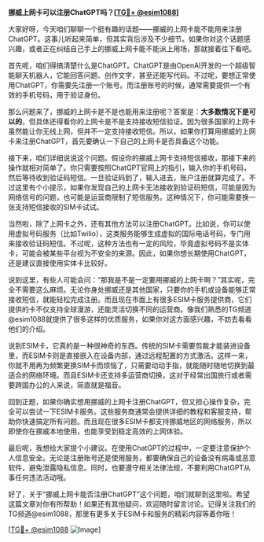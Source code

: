 **挪威上网卡可以注册ChatGPT吗？[[TG💪+ @esim1088](https://t.me/s/esim1088)]**

大家好呀，今天咱们聊聊一个挺有趣的话题——挪威的上网卡能不能用来注册ChatGPT。这事儿听起来简单，但其实背后涉及不少细节。如果你对这个话题感兴趣，或者正在纠结自己手上的挪威上网卡能不能派上用场，那就接着往下看吧。

首先呢，咱们得搞清楚什么是ChatGPT。ChatGPT是由OpenAI开发的一个超级智能聊天机器人，它能回答问题、创作文字，甚至还能写代码。不过呢，要想正常使用ChatGPT，你需要先注册一个账号。而注册账号的时候，通常需要提供一个有效的手机号码，用于验证身份。

那么问题来了，挪威的上网卡是不是也能用来注册呢？答案是：**大多数情况下是可以的**，但具体还得看你的上网卡是不是支持接收短信验证。因为很多国家的上网卡虽然能让你无线上网，但并不一定支持接收短信。所以，如果你打算用挪威的上网卡来注册ChatGPT，首先要确认一下自己的上网卡是否具备这个功能。

接下来，咱们详细说说这个问题。假设你的挪威上网卡支持短信接收，那接下来的操作就相对简单了。你只需要按照ChatGPT官网上的指引，输入你的手机号码，然后等待收到验证码短信。一旦验证码到了，输入进去，账户注册就算完成了。不过这里有个小提示，如果你发现自己的上网卡无法接收到验证码短信，可能是因为网络信号的问题，也可能是运营商限制了短信服务。这种情况下，你可能需要换一张支持短信接收的SIM卡试试。

当然啦，除了上网卡之外，还有其他方法可以注册ChatGPT。比如说，你可以使用虚拟号码服务（比如Twilio），这类服务能够生成虚拟的国际电话号码，专门用来接收验证码短信。不过呢，这种方法也有一定的风险，毕竟虚拟号码不是实体卡，可能会被某些平台视为不安全的来源。因此，如果你想长期使用ChatGPT，还是建议直接使用实体卡比较好。

说到这里，有些人可能会问：“那我是不是一定要用挪威的上网卡啊？”其实呢，完全不需要这么麻烦。无论你身处挪威还是其他国家，只要你的手机或设备能够正常接收短信，就能轻松完成注册。而且现在市面上有很多ESIM卡服务提供商，它们提供的卡不仅支持全球漫游，还能灵活切换不同的运营商。像我们熟悉的TG频道@esim1088就提供了很多这样的优质服务，如果你对这方面感兴趣，不妨去看看他们的介绍。

说到ESIM卡，它真的是一种很神奇的东西。传统的SIM卡需要剪裁才能装进设备里，而ESIM卡则是直接嵌入在设备内部，通过远程配置的方式激活。这样一来，你就不用再为频繁更换SIM卡而烦恼了，只需要动动手指，就能随时随地切换到最适合的网络环境。而且ESIM卡还支持多运营商切换，这对于经常出国旅行或者需要跨国办公的人来说，简直就是福音。

回到正题，如果你确实想用挪威的上网卡注册ChatGPT，但又担心操作复杂，完全可以尝试一下ESIM卡服务。这些服务商通常会提供详细的教程和客服支持，帮助你快速搞定所有问题。而且现在很多ESIM卡都支持挪威地区的网络服务，所以即使你在挪威本地使用，也能享受到稳定高效的上网体验。

最后呢，我想给大家提个小建议。在使用ChatGPT的过程中，一定要注意保护个人信息安全。无论是注册账号还是使用服务，都要确保自己的设备没有病毒或恶意软件，避免泄露隐私信息。同时，也要遵守相关法律法规，不要利用ChatGPT从事任何违法活动哦。

好了，关于“挪威上网卡能否注册ChatGPT”这个问题，咱们就聊到这里啦。希望这篇文章对你有所帮助！如果还有其他疑问，欢迎随时留言讨论。记得关注我们的TG频道@esim1088，那里有更多关于ESIM卡和服务的精彩内容等着你哦！

[[TG💪+ @esim1088](https://t.me/s/esim1088) ![Image](https://i.postimg.cc/4NQfJmqS/Snipaste-2025-05-13-00-14-12.png)]